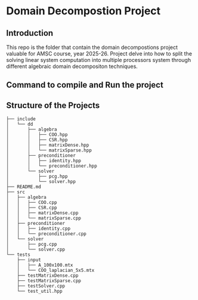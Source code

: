 # Domain Decompostion Project

## Introduction
This repo is the folder that contain the domain decompostions project valuable for AMSC course, year 2025-26. Project delve into how to split the solving linear system computation into multiple processors system through different algebraic domain decompositon techniques. 

## Command to compile and Run the project 

## Structure of the Projects

``` 
├── include
│   └── dd
│       ├── algebra
│       │   ├── COO.hpp
│       │   ├── CSR.hpp
│       │   ├── matrixDense.hpp
│       │   └── matrixSparse.hpp
│       ├── preconditioner
│       │   ├── identity.hpp
│       │   └── preconditioner.hpp
│       └── solver
│           ├── pcg.hpp
│           └── solver.hpp
├── README.md
├── src
│   ├── algebra
│   │   ├── COO.cpp
│   │   ├── CSR.cpp
│   │   ├── matrixDense.cpp
│   │   └── matrixSparse.cpp
│   ├── preconditioner
│   │   ├── identity.cpp
│   │   └── preconditioner.cpp
│   └── solver
│       ├── pcg.cpp
│       └── solver.cpp
└── tests
    ├── input
    │   ├── A_100x100.mtx
    │   └── COO_laplacian_5x5.mtx
    ├── testMatrixDense.cpp
    ├── testMatrixSparse.cpp
    ├── testSolver.cpp
    └── test_util.hpp
```
